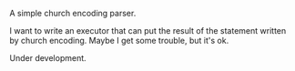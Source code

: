 
A simple church encoding parser.

I want to write an executor that can put the result of the statement written by church encoding. Maybe I get some trouble, but it's ok.

Under development.
